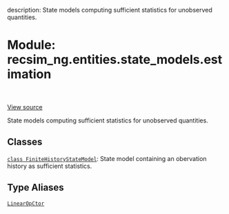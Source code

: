 description: State models computing sufficient statistics for unobserved
quantities.

<div itemscope itemtype="http://developers.google.com/ReferenceObject">
<meta itemprop="name" content="recsim_ng.entities.state_models.estimation" />
<meta itemprop="path" content="Stable" />
</div>

# Module: recsim_ng.entities.state_models.estimation

<!-- Insert buttons and diff -->

<table class="tfo-notebook-buttons tfo-api nocontent" align="left">

</table>

<a target="_blank" href="https://github.com/google-research/recsim_ng/tree/master/recsim_ng/entities/state_models/estimation.py">View
source</a>

State models computing sufficient statistics for unobserved quantities.

## Classes

[`class FiniteHistoryStateModel`](../../../recsim_ng/entities/state_models/estimation/FiniteHistoryStateModel.md):
State model containing an obervation history as sufficient statistics.

## Type Aliases

[`LinearOpCtor`](../../../recsim_ng/entities/state_models/dynamic/LinearOpCtor.md)
